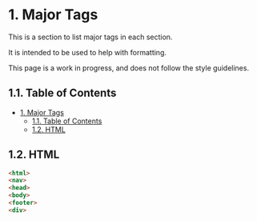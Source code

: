 # 1. Major Tags

This is a section to list major tags in each section.

It is intended to be used to help with formatting.

This page is a work in progress, and does not follow the style guidelines.

## 1.1. Table of Contents

- [1. Major Tags](#1-major-tags)
  - [1.1. Table of Contents](#11-table-of-contents)
  - [1.2. HTML](#12-html)

## 1.2. HTML

```html
<html>
<nav>
<head>
<body>
<footer>
<div>
```
